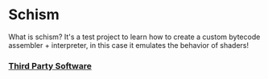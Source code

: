 # Schism

What is schism? It's a test project to learn how to create a custom bytecode assembler + interpreter, in this case it emulates the behavior of shaders!

### [Third Party Software](THIRD_PARTY.md)